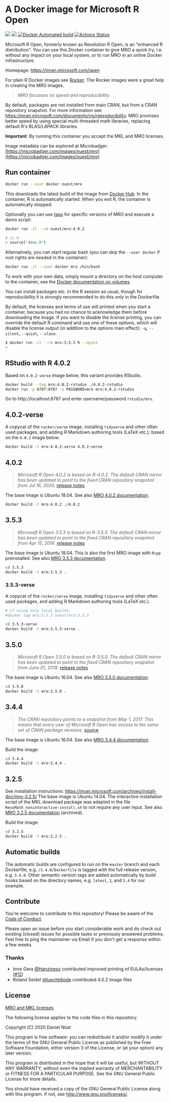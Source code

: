 # A Docker image for Microsoft R Open

[![](https://images.microbadger.com/badges/version/nuest/mro.svg)](https://microbadger.com/images/nuest/mro "Get your own version badge on microbadger.com") [![](https://images.microbadger.com/badges/image/nuest/mro.svg)](https://microbadger.com/images/nuest/mro "Get your own image badge on microbadger.com") [![Docker Automated build](https://img.shields.io/docker/automated/nuest/mro.svg)](https://hub.docker.com/r/nuest/mro/) [![Actions Status](https://github.com/nuest/mro-docker/workflows/build%20images/badge.svg)](https://github.com/nuest/mro-docker/actions)

Microsoft R Open, formerly known as Revolution R Open, is an "enhanced R distribution".
You can use this Docker container to give MRO a quick try, i.e. without any impact on your local system, or to run MRO in an online Docker infrastructure.

Homepage: https://mran.microsoft.com/open

For plain R Docker images see [Rocker](https://github.com/rocker-org/rocker). The Rocker images were a great help in creating the MRO images.

> _MRO focusses on speed and reproducibility._

By default, packages are not installed from main CRAN, but from a CRAN repository snapshot.
For more information see https://mran.microsoft.com/documents/rro/reproducibility.
MRO promises better speed by using special multi-threaded math libraries, replacing default R's BLAS/LAPACK libraries.

**Important**: By running this container you accept the MKL and MRO licenses.

Image metadata can be explored at Microbadger: [https://microbadger.com/images/nuest/mro](https://microbadger.com/images/nuest/mro)

## Run container

```bash
docker run --user docker nuest/mro
```

This downloads the latest build of the image from [Docker Hub](https://hub.docker.com/r/nuest/mro/).
In the container, R is automatically started. When you exit R, the container is automatically stopped.

Optionally you can use [tags](https://hub.docker.com/r/nuest/mro/tags/) for specific versions of MRO and execute a demo script:

```bash
docker run -it --rm nuest/mro:4.0.2

# in R
> source("demo.R")
```

Alternatively, you can start regular bash (you can skip the `--user docker` if root rights are needed in the container):

```bash
docker run -it --user docker mro /bin/bash
```

To work with your own data, simply mount a directory on the host computer to the container, see the [Docker documentation on volumes](https://docs.docker.com/engine/userguide/containers/dockervolumes/).

You can install packages etc. in the R session as usual, though for reproducibility it is strongly recommended to do this _only_ in the Dockerfile.

By default, the licenses and terms of use will printed when you start a container, because you had no chance to acknowledge them before downloading the image.
If you want to disable the license printing, you can override the default R command and use one of these options, which will disable the license output (in addition to the options main effect): `-q`, `--silent`, `--quiet`, `--slave`.

```bash
$ docker run -it --rm mro:3.5.3 R --quiet
>
```

## RStudio with R 4.0.2

Based on `4.0.2-verse` image below, this variant provides RStudio.

```bash
docker build --tag mro:4.0.2-rstudio ./4.0.2-rstudio
docker run -p 8787:8787 -e PASSWORD=mro mro:4.0.2-rstudio
```

Go to http://localhost:8787 and enter username/password `rstudio/mro`.

## 4.0.2-verse

A copycat of the `rocker/verse` image, installing `tidyverse` and other often used packages, and adding R Markdown authoring tools (LaTeX etc.); based on the `4.0.2` image below.

```bash
docker build -t mro:4.0.2-verse 4.0.2-verse
```

## 4.0.2

> _Microsoft R Open 4.0.2 is based on R-4.0.2._
> _The default CRAN mirror has been updated to point to the fixed CRAN repository snapshot from Jul 16, 2020._ [release notes](https://mran.microsoft.com/news#mro402)

The base image is Ubuntu 18.04.
See also [MRO 4.0.2 documentation](https://mran.microsoft.com/releases/4.0.2).

```bash
docker build -t mro:4.0.2 ./4.0.2
```

## 3.5.3

> _Microsoft R Open 3.5.3 is based on R-3.5.3._
> _The default CRAN mirror has been updated to point to the fixed CRAN repository snapshot from Apr 15, 2019._ [release notes](https://mran.microsoft.com/news#mro353)

The base image is Ubuntu 18.04.
This is also the first MRO image with `Rcpp` preinstalled.
See also [MRO 3.5.3 documentation](https://mran.microsoft.com/releases/3.5.3).

```bash
cd 3.5.3
docker build -t mro:3.5.3 .
```

### 3.5.3-verse

A copycat of the `rocker/verse` image, installing `tidyverse` and other often used packages, and adding R Markdown authoring tools (LaTeX etc.).

```bash
# if using only local builds:
#docker tag mro:3.5.3 nuest/mro:3.5.3

cd 3.5.3-verse
docker build -t mro:3.5.3-verse .
```

## 3.5.0

> _Microsoft R Open 3.5.0 is based on R-3.5.0._
> _The default CRAN mirror has been updated to point to the fixed CRAN repository snapshot from June 01, 2018._ [release notes](https://mran.microsoft.com/news#mro350)

The base image is Ubuntu 16.04.
See also [MRO 3.5.0 documentation](https://mran.microsoft.com/releases/3.5.0).

```bash
cd 3.5.0
docker build -t mro:3.5.0 .
```

## 3.4.4

> _The CRAN repository points to a snapshot from May 1, 2017._
> _This means that every user of Microsoft R Open has access to the same set of CRAN package versions._ [source](https://mran.microsoft.com/documents/rro/installation/#revorinst-lin)

The base image is Ubuntu 16.04.
See also [MRO 3.4.4 documentation](https://mran.microsoft.com/releases/3.4.4).

Build the image:

```bash
cd 3.4.4
docker build -t mro:3.4.4 .
```

## 3.2.5

See installation instructions: https://mran.microsoft.com/archives/install-doc/mro-3.2.5/
The base image is Ubuntu 14.04.
The interactive installation script of the MKL download package was adapted in the file `RevoMath_noninteractive-install.sh` to not require any user input.
See also [MRO 3.2.5 documentation](https://mran.microsoft.com/archives/mro-3.2.5) (archived).

Build the image:

```bash
cd 3.2.5
docker build -t mro:3.2.5 .
```

## Automatic builds

The automatic builds are configured to run on the `master` branch and each Dockerfile, e.g. `/3.4.0/Dockerfile` is tagged with the full release version, e.g. `3.4.0`. Other semantic version tags are added automatically by build hooks based on the directory names, e.g. `latest`, `3`, and `3.4` for our example.

## Contribute

You're welcome to contribute to this repository!
Please be aware of the [Code of Conduct](CODE_OF_CONDUCT.md).

Please open an issue before you start considerable work and do check out existing (closed) issues for possible tasks or previously answered problems.
Feel free to ping the maintainer via Email if you don't get a response within a few weeks.

### Thanks

- Imre Gera [@Hanziness](https://github.com/Hanziness) contributed improved printing of EULAs/licenses ([#12](https://github.com/nuest/mro-docker/pull/12))
- Roland Seidel [@luechtdiode](https://github.com/luechtdiode) contributed 4.0.2 image files

## License

[MRO and MKL licenses](https://mran.microsoft.com/faq/#licensing)

The following license applies to the code files in this repository:

Copyright (C) 2020 Daniel Nüst

This program is free software: you can redistribute it and/or modify
it under the terms of the GNU General Public License as published by
the Free Software Foundation, either version 3 of the License, or
(at your option) any later version.

This program is distributed in the hope that it will be useful,
but WITHOUT ANY WARRANTY; without even the implied warranty of
MERCHANTABILITY or FITNESS FOR A PARTICULAR PURPOSE.  See the
GNU General Public License for more details.

You should have received a copy of the GNU General Public License
along with this program.  If not, see <http://www.gnu.org/licenses/>.
